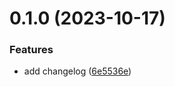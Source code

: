 # 0.1.0 (2023-10-17)


### Features

* add changelog ([6e5536e](https://github.com/Al374/ci-cd/commit/6e5536efbc2d4c70abcdd8da2f3041a67fefe3a8))



